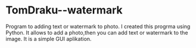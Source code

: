 # TomDraku--watermark

Program to adding text or watermark to photo. 
I created this progrma using Python. 
It allows to add a photo,then you can add text or watermark to the image. 
It is a simple GUI aplikation. 
